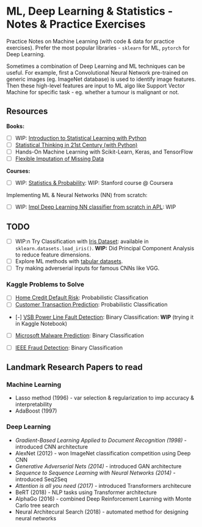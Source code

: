 # ML, Deep Learning & Statistics - Notes & Practice Exercises
Practice Notes on Machine Learning (with code &amp; data for practice exercises). Prefer the most popular libraries - `sklearn` for ML, `pytorch` for Deep Learning.

Sometimes a combination of Deep Learning and ML techniques can be useful. For example, first a Convolutional Neural Network pre-trained on generic images (eg. ImageNet database) is used to identify image features. Then these high-level features are input to ML algo like Support Vector Machine for specific task - eg. whether a tumour is malignant or not. 


## Resources
**Books:**
- [ ] WIP: [Introduction to Statistical Learning with Python](IntroToStatisticalLearning/)
- [ ] [Statistical Thinking in 21st Century (with Python)](https://statsthinking21.github.io/statsthinking21-python/)
- [ ] Hands-On Machine Learning with Scikit-Learn, Keras, and TensorFlow
- [ ] [Flexible Imputation of Missing Data](https://stefvanbuuren.name/fimd)

**Courses:**
- [ ] WIP: [Statistics & Probability](StanfordStatistics/): WIP: Stanford course @ Coursera

Implementing ML & Neural Networks (NN) from scratch:
- [ ] WIP: [Impl Deep Learning NN classifier from scratch in APL](neural_network.apl): WIP


## TODO
- [ ] WIP:n Try Classification with [Iris Dataset](https://www.kaggle.com/datasets/uciml/iris): available in `sklearn.datasets.load_iris()`. **WIP:** Did Principal Component Analysis to reduce feature dimensions.
- [ ] Explore ML methods with [tabular datasets](https://dagshub.com/datasets/tabular/).
- [ ] Try making adverserial inputs for famous CNNs like VGG.

### Kaggle Problems to Solve
- [ ] [Home Credit Default Risk](https://www.kaggle.com/c/home-credit-default-risk): Probabilistic Classification
- [ ] [Customer Transaction Prediction](https://www.kaggle.com/c/santander-customer-transaction-prediction): Probabilistic Classification
- [-] [VSB Power Line Fault Detection](https://www.kaggle.com/c/vsb-power-line-fault-detection): Binary Classification: **WIP** (trying it in Kaggle Notebook)
- [ ] [Microsoft Malware Prediction](https://www.kaggle.com/c/microsoft-malware-prediction): Binary Classification
- [ ] [IEEE Fraud Detection](https://www.kaggle.com/c/ieee-fraud-detection): Binary Classification


## Landmark Research Papers to read

### Machine Learning
- Lasso method (1996) - var selection & regularization to imp accuracy & interpretability
- AdaBoost (1997)

### Deep Learning
- *Gradient-Based Learning Applied to Document Recognition (1998)* - introduced CNN architecture
- AlexNet (2012) - won ImageNet classification competition using Deep CNN
- *Generative Adverserial Nets (2014)* - introduced GAN architecture
- *Sequence to Sequence Learning with Neural Networks (2014)* - introduced Seq2Seq
- *Attention is all you need (2017)* - introduced Transformers architecure
- BeRT (2018) - NLP tasks using Transformer architecture
- AlphaGo (2016) - combined Deep Reinforcement Learning with Monte Carlo tree search
- Neural Architecural Search (2018) - automated method for designing neural networks